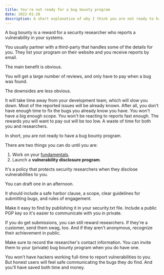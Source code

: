 ```yaml
---
title: You're not ready for a bug bounty program
date: 2022-01-28
description: A short explanation of why I think you are not ready to have a bug bounty program at your startup yet.
---
```


A bug bounty is a reward for a security researcher who reports a vulnerability in your systems.

You usually partner with a third-party that handles some of the details for you.
They list your program on their website and you receive reports by email.

The main benefit is obvious. 

You will get a large number of reviews, and only have to pay when a bug was found.

The downsides are less obvious.

It will take time away from your development team, which will slow you down. Most of the reported issues will be already known. After all, you don't have enough time to fix the bugs you already know you have. You won't have a big enough scope. You won't be reacting to reports fast enough. The rewards you will want to pay out will be too low. A waste of time for both you and researchers.

In short, you are not ready to have a bug bounty program.

There are two things you can do until you are:

1. Work on your [fundamentals](/blog/8-basic-security-topics-to-consider-early-on).
2. Launch a **vulnerability disclosure program**.

It's a policy that protects security researchers when they disclose vulnerabilities to you.

You can draft one in an afternoon. 

It should include a safe harbor clause, a scope, clear guidelines for submitting bugs, and rules of engagement.

Make it easy to find by publishing it in your security.txt file.
Include a public PGP key so it's easier to communicate with you in private.

If you do get submissions, you can still reward researchers. If they're a customer, send them swag, too. And if they aren't anonymous, recognize their achievement in public.

Make sure to record the researcher's contact information. You can invite them to your (private) bug bounty program when you do have one.

You won't have hackers working full-time to report vulnerabilities to you. But honest users will feel safe communicating the bugs they do find. And you'll have saved both time and money.
